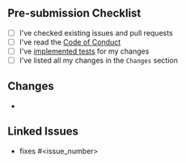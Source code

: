 ## Pre-submission Checklist

- [ ] I've checked existing issues and pull requests
- [ ] I've read the [Code of Conduct](https://github.com/FlakySL/atern/blob/main/CODE_OF_CONDUCT.md)
- [ ] I've [implemented tests](https://github.com/FlakySL/atern/blob/main/translatable/tests/README.md) for my changes
- [ ] I've listed all my changes in the `Changes` section

## Changes

-

## Linked Issues

- fixes #<issue_number>
